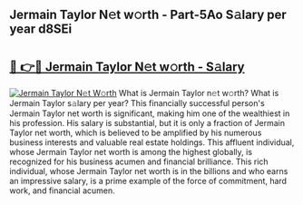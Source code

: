 ## Jermain Taylor N𝚎t w𝚘rth - Part-5Ao S𝚊lary per year d8SEi

# <h2><a href="http://gc50ljr.nevu.top/?p=Jermain+Taylor">🔗 👉🔴 Jermain Taylor N𝚎t w𝚘rth - S𝚊lary</a></h2>

[![Jermain Taylor N𝚎t W𝚘rth](https://i.imgur.com/Oavwk0R.jpeg)](http://gc50ljr.nevu.top/?p=Jermain+Taylor)
What is Jermain Taylor n𝚎t w𝚘rth? What is Jermain Taylor s𝚊lary per year?
This financially successful person's Jermain Taylor net worth is significant, making him one of the wealthiest in his profession. His salary is substantial, but it is only a fraction of Jermain Taylor net worth, which is believed to be amplified by his numerous business interests and valuable real estate holdings. This affluent individual, whose Jermain Taylor net worth is among the highest globally, is recognized for his business acumen and financial brilliance. This rich individual, whose Jermain Taylor net worth is in the billions and who earns an impressive salary, is a prime example of the force of commitment, hard work, and financial acumen.
